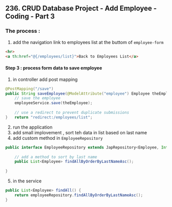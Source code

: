 ## 236. CRUD Database Project - Add Employee - Coding - Part 3

### The process : 
1. add the navigation link to employees list at the buttom of `employee-form`

```html
<hr>
<a th:href="@{/employees/list}">Back to Employees List</a>

```

#### Step 3 : process form data to save employee 
1. in controller add post mapping 

```java
@PostMapping("/save")
public String saveEmployee(@ModelAttribute("employee") Employee theEmployee) {
    // save the employee 
    employeeService.save(theEmployee); 
    
    // use a redirect to prevent duplicate submissions 
}   return "redirect:/employees/list"; 
```
2. run the application 
3. add small implovement , sort teh data in list based on last name 
4. add custom method in `EmployeeRepository`
```java
public interface EmployeeRepository extends JapRepository<Employee, Integer> {
    
    // add a method to sort by last name 
    public List<Employee> findAllByOrderByLastNameAsc(); 
    
}
```
5. in the service 
```java
public List<Employee> findAll() {
    return employeeRepository.findAllByOrderByLastNameAsc(); 
}
```